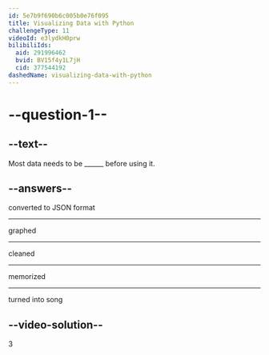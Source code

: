 ```yaml
---
id: 5e7b9f690b6c005b0e76f095
title: Visualizing Data with Python
challengeType: 11
videoId: e3lydkH0prw
bilibiliIds:
  aid: 291996462
  bvid: BV15f4y1L7jH
  cid: 377544192
dashedName: visualizing-data-with-python
---
```


# --question-1--

## --text--

Most data needs to be ______ before using it.

## --answers--

converted to JSON format

---

graphed

---

cleaned

---

memorized

---

turned into song

## --video-solution--

3

